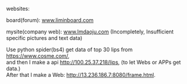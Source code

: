 websites:

  board(forum): www.liminboard.com
  
  mysite(company web): www.lmdaoju.com  (Incompletely, Insufficient specific pictures and text data)
  
  Use python spider(bs4) get data of top 30 lips from https://www.cosme.com/,  
  and then I make a api http://100.25.37.218/lips, (to let Webs or APPs get data.)  
  After that I make a Web: http://13.236.186.7:8080/frame.html.  
  

